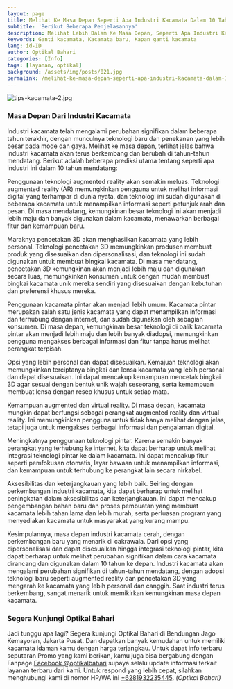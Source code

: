 ```yaml
---
layout: page
title: Melihat Ke Masa Depan Seperti Apa Industri Kacamata Dalam 10 Tahun?
subtitle: 'Berikut Beberapa Penjelasannya'
description: Melihat Lebih Dalam Ke Masa Depan, Seperti Apa Industri Kacamata Dalam 10 Tahun Dari Sekarang? Apa Saja Yang Bakalan Berubah, dan Bagaimana Beradaptasi?
keywords: Ganti kacamata, Kacamata baru, Kapan ganti kacamata
lang: id-ID
author: Optikal Bahari
categories: [Info]
tags: [layanan, optikal]
background: /assets/img/posts/021.jpg
permalink: /melihat-ke-masa-depan-seperti-apa-industri-kacamata-dalam-10-tahun/
---
```


<div class="card shadow p-3 mb-5 bg-white rounded">
<img src="{{"/assets/img/posts/periksa-mata/periksa-mata-gratis-optikal-bahari-9.jpg" | relative_url }}" class="card-img-top" alt="tips-kacamata-2.jpg">

<div class="card-body">
<h3 class="card-title">Masa Depan Dari Industri Kacamata</h3>
<p class="card-text text-justify">
Industri kacamata telah mengalami perubahan signifikan dalam beberapa tahun terakhir, dengan munculnya teknologi baru dan penekanan yang lebih besar pada mode dan gaya. Melihat ke masa depan, terlihat jelas bahwa industri kacamata akan terus berkembang dan berubah di tahun-tahun mendatang. Berikut adalah beberapa prediksi utama tentang seperti apa industri ini dalam 10 tahun mendatang:
</p>

<p class="card-text text-justify">
Penggunaan teknologi augmented reality akan semakin meluas. Teknologi augmented reality (AR) memungkinkan pengguna untuk melihat informasi digital yang terhampar di dunia nyata, dan teknologi ini sudah digunakan di beberapa kacamata untuk menampilkan informasi seperti petunjuk arah dan pesan. Di masa mendatang, kemungkinan besar teknologi ini akan menjadi lebih maju dan banyak digunakan dalam kacamata, menawarkan berbagai fitur dan kemampuan baru.
</p>

<p class="card-text text-justify">
Maraknya pencetakan 3D akan menghasilkan kacamata yang lebih personal. Teknologi pencetakan 3D memungkinkan produsen membuat produk yang disesuaikan dan dipersonalisasi, dan teknologi ini sudah digunakan untuk membuat bingkai kacamata. Di masa mendatang, pencetakan 3D kemungkinan akan menjadi lebih maju dan digunakan secara luas, memungkinkan konsumen untuk dengan mudah membuat bingkai kacamata unik mereka sendiri yang disesuaikan dengan kebutuhan dan preferensi khusus mereka.
</p>

<p class="card-text text-justify">
Penggunaan kacamata pintar akan menjadi lebih umum. Kacamata pintar merupakan salah satu jenis kacamata yang dapat menampilkan informasi dan terhubung dengan internet, dan sudah digunakan oleh sebagian konsumen. Di masa depan, kemungkinan besar teknologi di balik kacamata pintar akan menjadi lebih maju dan lebih banyak diadopsi, memungkinkan pengguna mengakses berbagai informasi dan fitur tanpa harus melihat perangkat terpisah.
</p>

<p class="card-text text-justify">
Opsi yang lebih personal dan dapat disesuaikan. Kemajuan teknologi akan memungkinkan terciptanya bingkai dan lensa kacamata yang lebih personal dan dapat disesuaikan. Ini dapat mencakup kemampuan mencetak bingkai 3D agar sesuai dengan bentuk unik wajah seseorang, serta kemampuan membuat lensa dengan resep khusus untuk setiap mata.
</p>

<p class="card-text text-justify">
Kemampuan augmented dan virtual reality. Di masa depan, kacamata mungkin dapat berfungsi sebagai perangkat augmented reality dan virtual reality. Ini memungkinkan pengguna untuk tidak hanya melihat dengan jelas, tetapi juga untuk mengakses berbagai informasi dan pengalaman digital.
</p>

<p class="card-text text-justify">
Meningkatnya penggunaan teknologi pintar. Karena semakin banyak perangkat yang terhubung ke internet, kita dapat berharap untuk melihat integrasi teknologi pintar ke dalam kacamata. Ini dapat mencakup fitur seperti pemfokusan otomatis, layar bawaan untuk menampilkan informasi, dan kemampuan untuk terhubung ke perangkat lain secara nirkabel.
</p>

<p class="card-text text-justify">
Aksesibilitas dan keterjangkauan yang lebih baik. Seiring dengan perkembangan industri kacamata, kita dapat berharap untuk melihat peningkatan dalam aksesibilitas dan keterjangkauan. Ini dapat mencakup pengembangan bahan baru dan proses pembuatan yang membuat kacamata lebih tahan lama dan lebih murah, serta perluasan program yang menyediakan kacamata untuk masyarakat yang kurang mampu.
</p>


<p class="card-text text-justify">
Kesimpulannya, masa depan industri kacamata cerah, dengan perkembangan baru yang menarik di cakrawala. Dari opsi yang dipersonalisasi dan dapat disesuaikan hingga integrasi teknologi pintar, kita dapat berharap untuk melihat perubahan signifikan dalam cara kacamata dirancang dan digunakan dalam 10 tahun ke depan. Industri kacamata akan mengalami perubahan signifikan di tahun-tahun mendatang, dengan adopsi teknologi baru seperti augmented reality dan pencetakan 3D yang mengarah ke kacamata yang lebih personal dan canggih. Saat industri terus berkembang, sangat menarik untuk memikirkan kemungkinan masa depan kacamata.
</p>

<h3 class="card-title">Segera Kunjungi Optikal Bahari</h3>
<p class="card-text text-justify">
Jadi tunggu apa lagi? Segera kunjungi Optikal Bahari di Bendungan Jago Kemayoran, Jakarta Pusat. Dan dapatkan banyak kemudahan untuk memiliki kacamata idaman kamu dengan harga terjangkau. Untuk dapat info terbaru seputaran Promo yang kami berikan, kamu juga bisa bergabung dengan Fanpage
<a href="https://www.facebook.com/optikalbahari" id="FBClick" title="Facebook Page Optikal Bahari" class="FacebookPage">Facebook @optikalbahari</a> supaya selalu update informasi terkait layanan terbaru dari kami. Untuk respond yang lebih cepat, silahkan menghubungi kami di nomor HP/WA ini <a href="https://api.whatsapp.com/send?phone=6281932235445&text=Hallo%2C+saya+butuh+informasi+lebih+lanjut+mengenai+Optikal+Bahari" id="WhatsAppClick" class="WhatsAppCall" title="Call WhatsApp">+6281932235445</a>.
<em>(Optikal Bahari)</em>
</p>

</div>
